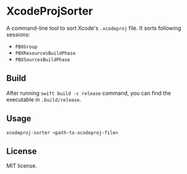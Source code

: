 # XcodeProjSorter

A command-line tool to sort Xcode's `.xcodeproj` file. It sorts following sessions:
- `PBXGroup`
- `PBXResourcesBuildPhase`
- `PBXSourcesBuildPhase`

## Build

After running `swift build -c release` command, you can find the executable in `.build/release`.

## Usage

`xcodeproj-sorter <path-to-xcodeproj-file>`

## License

MIT license.
